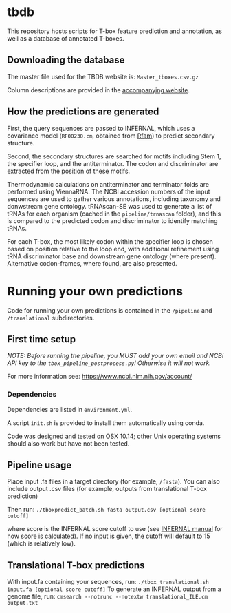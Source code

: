 # tbdb
This repository hosts scripts for T-box feature prediction and annotation, as well as a database of annotated T-boxes.

## Downloading the database
The master file used for the TBDB website is: `Master_tboxes.csv.gz`

Column descriptions are provided in the [accompanying website](http://tbdb.io/about.html).

## How the predictions are generated
First, the query sequences are passed to INFERNAL, which uses a covariance model (`RF00230.cm`, obtained from [Rfam](http://rfam.xfam.org/family/RF00230/cm)) to predict secondary structure.

Second, the secondary structures are searched for motifs including Stem 1, the specifier loop, and the antiterminator. The codon and discriminator are extracted from the position of these motifs.

Thermodynamic calculations on antiterminator and terminator folds are performed using ViennaRNA. The NCBI accession numbers of the input sequences are used to gather various annotations, including taxonomy and donwstream gene ontology. tRNAscan-SE was used to generate a list of tRNAs for each organism (cached in the `pipeline/trnascan` folder), and this is compared to the predicted codon and discriminator to identify matching tRNAs.

For each T-box, the most likely codon within the specifier loop is chosen based on position relative to the loop end, with additional refinement using tRNA discriminator base and downstream gene ontology (where present). Alternative codon-frames, where found, are also presented.

# Running your own predictions
Code for running your own predictions is contained in the `/pipeline` and `/translational` subdirectories.

## First time setup
*NOTE: Before running the pipeline, you MUST add your own email and NCBI API key to the `tbox_pipeline_postprocess.py`! Otherwise it will not work.*

For more information see: https://www.ncbi.nlm.nih.gov/account/

### Dependencies
Dependencies are listed in `environment.yml`.

A script `init.sh` is provided to install them automatically using conda.

Code was designed and tested on OSX 10.14; other Unix operating systems should also work but have not been tested.

## Pipeline usage
Place input .fa files in a target directory (for example, `/fasta`).
You can also include output .csv files (for example, outputs from translational T-box prediction)

Then run: `./tboxpredict_batch.sh fasta output.csv [optional score cutoff]`

where score is the INFERNAL score cutoff to use (see [INFERNAL manual](http://eddylab.org/infernal/Userguide.pdf) for how score is calculated). If no input is given, the cutoff will default to 15 (which is relatively low).

## Translational T-box predictions
With input.fa containing your sequences, run: `./tbox_translational.sh input.fa [optional score cutoff]`
To generate an INFERNAL output from a genome file, run: `cmsearch --notrunc --notextw translational_ILE.cm output.txt`